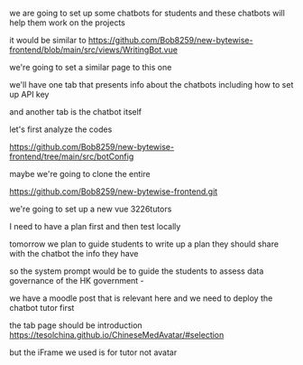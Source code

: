 we are going to set up some chatbots for students and these chatbots will help them work on the projects

it would be similar to https://github.com/Bob8259/new-bytewise-frontend/blob/main/src/views/WritingBot.vue

we're going to set a similar page to this one

we'll have one tab that presents info about the chatbots including how to set up API key

and another tab is the chatbot itself

let's first analyze the codes

https://github.com/Bob8259/new-bytewise-frontend/tree/main/src/botConfig

maybe we're going to clone the entire

https://github.com/Bob8259/new-bytewise-frontend.git

we're going to set up a new vue 3226tutors

I need to have a plan first and then test locally

tomorrow we plan to guide students to write up a plan
they should share with the chatbot the info they have

so the system prompt would be to guide the students to assess data governance of the HK government -

we have a moodle post that is relevant here and we need to deploy the chatbot tutor first 

the tab page should be introduction https://tesolchina.github.io/ChineseMedAvatar/#selection 

but the iFrame we used is for tutor not avatar
